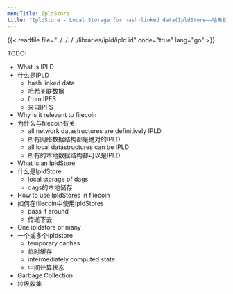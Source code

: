 ```yaml
---
menuTitle: IpldStore
title: "IpldStore - Local Storage for hash-linked data(IpldStore——哈希链接数据的本地存储)"
---
```


{{< readfile file="../../../../libraries/ipld/ipld.id" code="true" lang="go" >}}

TODO:

- What is IPLD
- 什么是IPLD
  - hash linked data
  - 哈希关联数据
  - from IPFS
  - 来自IPFS
- Why is it relevant to filecoin
- 为什么与filecoin有关
  - all network datastructures are definitively IPLD
  - 所有网络数据结构都是绝对的IPLD
  - all local datastructures can be IPLD
  - 所有的本地数据结构都可以是IPLD
- What is an IpldStore
- 什么是IpldStore
  - local storage of dags
  - dags的本地储存
- How to use IpldStores in filecoin
- 如何在filecoin中使用IpldStores
  - pass it around
  - 传递下去
- One ipldstore or many
- 一个或多个ipldstore
  - temporary caches
  - 临时缓存
  - intermediately computed state
  - 中间计算状态
- Garbage Collection
- 垃圾收集
